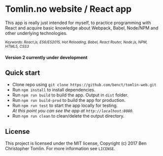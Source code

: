 # Tomlin.no website / React app

This app is really just intended for myself, to practice programming with React and acquire basic knowledge
about Webpack, Babel, Node/NPM and other underlying technologies.

<sub><i>Keywords: React.js, ES6/ES2015, Hot Reloading, Babel, React Router, Node.js, NPM, HTML5, CSS3</i></sub>

#### Version 2 currently under development

## Quick start

 - Clone repo using `git clone https://github.com/benct/tomlin-web.git`
 - Run `npm install` to install dependencies.<br />
 - Run `npm run build` to build the app. Output in `dist` folder.
 - Run `npm run build-prod` to build the app for production.
 - Run `npm run test` to start the app locally for testing.<br/>
   *At this point you can see the app at `http://localhost:8080`.*
 - Run `npm run clean` to clean/delete the output directory.

## License

This project is licensed under the MIT license, Copyright (c) 2017 Ben Christopher Tomlin.
For more information see `LICENSE`.
